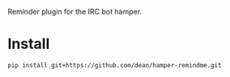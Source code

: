 Reminder plugin for the IRC bot hamper.

Install
=======

```shell
pip install git+https://github.com/dean/hamper-remindme.git
```

